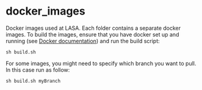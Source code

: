 # docker_images
Docker images used at LASA. Each folder contains a separate docker images. To build the images, ensure that you have docker set up and running (see [Docker documentation](https://docs.docker.com/install/)) and run the build script:

```
sh build.sh
```

For some images, you might need to specify which branch you want to pull. In this case run as follow:

```
sh build.sh myBranch
```
